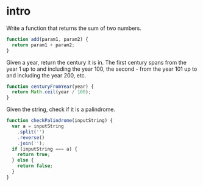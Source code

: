 # intro

Write a function that returns the sum of two numbers.

```js
function add(param1, param2) {
  return param1 + param2;
}
```

Given a year, return the century it is in. The first century spans from the year 1 up to and including the year 100, the second - from the year 101 up to and including the year 200, etc.

```js
function centuryFromYear(year) {
  return Math.ceil(year / 100);
}
```

Given the string, check if it is a palindrome.

```js
function checkPalindrome(inputString) {
  var a = inputString
    .split('')
    .reverse()
    .join('');
  if (inputString === a) {
    return true;
  } else {
    return false;
  }
}
```
